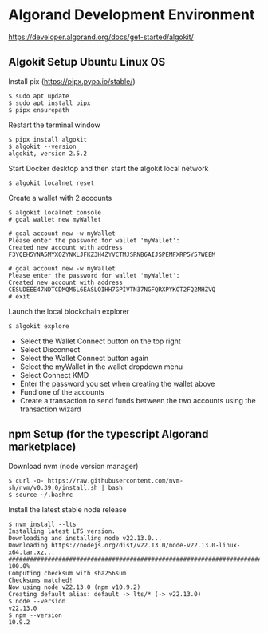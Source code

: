 # Algorand Development Environment
https://developer.algorand.org/docs/get-started/algokit/

## Algokit Setup Ubuntu Linux OS
Install pix (https://pipx.pypa.io/stable/)
```
$ sudo apt update
$ sudo apt install pipx
$ pipx ensurepath
```
Restart the terminal window
```
$ pipx install algokit
$ algokit --version
algokit, version 2.5.2
```
Start Docker desktop and then start the algokit local network
```
$ algokit localnet reset
```

Create a wallet with 2 accounts
```
$ algokit localnet console
# goal wallet new myWallet

# goal account new -w myWallet
Please enter the password for wallet 'myWallet': 
Created new account with address F3YQEH5YNA5MYXOZYNXLJFKZ3H4ZYVCTMJSRNB6AIJSPEMFXRP5Y57WEEM

# goal account new -w myWallet
Please enter the password for wallet 'myWallet': 
Created new account with address CESUDEEE47NDTCDMQM6L6EASLQIHH7GPIVTN37NGFQRXPYKOT2FQ2MHZVQ
# exit
```

Launch the local blockchain explorer
```
$ algokit explore
```
- Select the Wallet Connect button on the top right
- Select Disconnect
- Select the Wallet Connect button again
- Select the myWallet in the wallet dropdown menu
- Select Connect KMD
- Enter the password you set when creating the wallet above
- Fund one of the accounts
- Create a transaction to send funds between the two accounts using the transaction wizard


## npm Setup (for the typescript Algorand marketplace)
Download nvm (node version manager)
```
$ curl -o- https://raw.githubusercontent.com/nvm-sh/nvm/v0.39.0/install.sh | bash
$ source ~/.bashrc
```

Install the latest stable node release
```
$ nvm install --lts
Installing latest LTS version.
Downloading and installing node v22.13.0...
Downloading https://nodejs.org/dist/v22.13.0/node-v22.13.0-linux-x64.tar.xz...
################################################################################################## 100.0%
Computing checksum with sha256sum
Checksums matched!
Now using node v22.13.0 (npm v10.9.2)
Creating default alias: default -> lts/* (-> v22.13.0)
$ node --version
v22.13.0
$ npm --version
10.9.2
```
